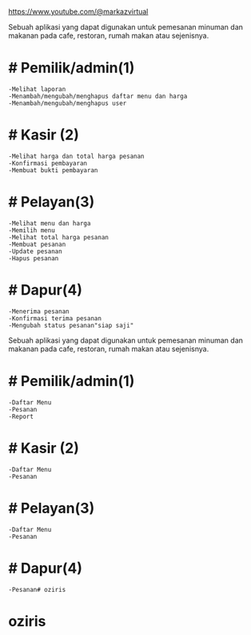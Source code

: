 <!-- Aplikasi pemesanan cafe (ALTACA) -->
https://www.youtube.com/@markazvirtual

Sebuah aplikasi yang dapat digunakan untuk pemesanan minuman dan makanan pada cafe, restoran, rumah makan atau sejenisnya.

# # Pemilik/admin(1)
    -Melihat laporan
    -Menambah/mengubah/menghapus daftar menu dan harga 
    -Menambah/mengubah/menghapus user

# # Kasir (2)
    -Melihat harga dan total harga pesanan
    -Konfirmasi pembayaran
    -Membuat bukti pembayaran

# # Pelayan(3)
    -Melihat menu dan harga
    -Memilih menu
    -Melihat total harga pesanan
    -Membuat pesanan
    -Update pesanan
    -Hapus pesanan

# # Dapur(4)
    -Menerima pesanan
    -Konfirmasi terima pesanan
    -Mengubah status pesanan"siap saji"

<!-- Aplikasi pemesanan cafe (ALTACA) -->
Sebuah aplikasi yang dapat digunakan untuk pemesanan minuman dan makanan pada cafe, restoran, rumah makan atau sejenisnya.

# # Pemilik/admin(1)
    -Daftar Menu
    -Pesanan
    -Report
# # Kasir (2)
    -Daftar Menu
    -Pesanan
# # Pelayan(3)
    -Daftar Menu
    -Pesanan
# # Dapur(4)
    -Pesanan# oziris
# oziris
